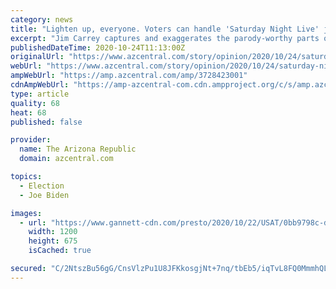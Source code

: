 ```yaml
---
category: news
title: "Lighten up, everyone. Voters can handle 'Saturday Night Live' jokes about Joe Biden."
excerpt: "Jim Carrey captures and exaggerates the parody-worthy parts of Joe Biden's persona that make him relatable and the perfect antidote to Donald Trump."
publishedDateTime: 2020-10-24T11:13:00Z
originalUrl: "https://www.azcentral.com/story/opinion/2020/10/24/saturday-night-live-biden-jokes-wont-help-trump-win-column/3728423001/"
webUrl: "https://www.azcentral.com/story/opinion/2020/10/24/saturday-night-live-biden-jokes-wont-help-trump-win-column/3728423001/"
ampWebUrl: "https://amp.azcentral.com/amp/3728423001"
cdnAmpWebUrl: "https://amp-azcentral-com.cdn.ampproject.org/c/s/amp.azcentral.com/amp/3728423001"
type: article
quality: 68
heat: 68
published: false

provider:
  name: The Arizona Republic
  domain: azcentral.com

topics:
  - Election
  - Joe Biden

images:
  - url: "https://www.gannett-cdn.com/presto/2020/10/22/USAT/0bb9798c-daaa-4318-ae23-a649491c7638-AP_TV_SNL.jpg?auto=webp&crop=1505,847,x0,y93&format=pjpg&width=1200"
    width: 1200
    height: 675
    isCached: true

secured: "C/2NtszBu56gG/CnsVlzPu1U8JFKkosgjNt+7nq/tbEb5/iqTvL8FQ0MmmhQLGIthn8ltgL9Z64j0P7HzohOqRy+udIcj66+a2IUY9UP0sxuv4Y72Oknw8LqL7/J+MyhP95FECk43sc5cCpEhAkvmFES9Ar0WaP7Uh1PLGXLz8za2qz9RL5UJoY997CSzDp3ZXlY4OaJLjYm/rbna6PPtcvQHv8I7AF9IGLUidRTUW8o24zqwiSR6CSQaFEPQs7CX8b8MdPktDo8Ek5zb7BdDLsHBfvLBfP9qVhsDMIDtuPIurgb+8P3kTCfaSMEthXmrwG+YmKMYX8KywX9ziB4e0Mh+yFrkZjFD8tN8zq20mo=;lENc+dJxvnk627CdDe8zCg=="
---
```


